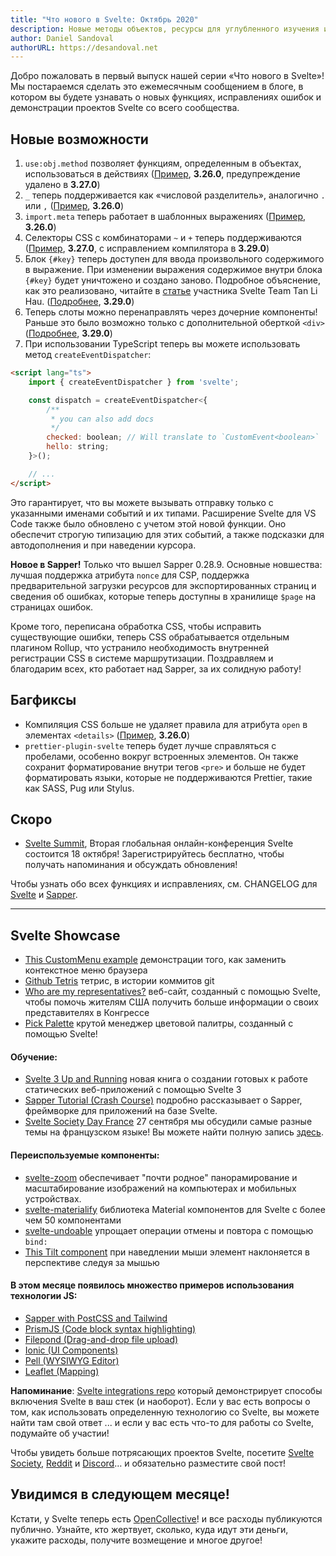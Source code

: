 ```yaml
---
title: "Что нового в Svelte: Октябрь 2020"
description: Новые методы объектов, ресурсы для углубленного изучения и множество примеров интеграции!
author: Daniel Sandoval
authorURL: https://desandoval.net
---
```


Добро пожаловать в первый выпуск нашей серии «Что нового в Svelte»! Мы постараемся сделать это ежемесячным сообщением в блоге, в котором вы будете узнавать о новых функциях, исправлениях ошибок и демонстрации проектов Svelte со всего сообщества.

## Новые возможности
1. `use:obj.method` позволяет функциям, определенным в объектах, использоваться в действиях ([Пример](https://svelte.dev/repl/c305722adb4a4545b27b198ea8ff9bde?version=3.27.0), **3.26.0**, предупреждение удалено в **3.27.0**)
2. `_` теперь поддерживается как «числовой разделитель», аналогично `.` или `,` ([Пример](https://svelte.dev/repl/844c39e91d1248649fe54af839fab570?version=3.26.0), **3.26.0**)
3. `import.meta` теперь работает в шаблонных выражениях ([Пример](https://svelte.dev/repl/9630de41957a4c80a4fce264360a6bc7?version=3.26.0), **3.26.0**)
4. Селекторы CSS с комбинаторами `~` и `+` теперь поддерживаются ([Пример](https://svelte.dev/repl/91ad9257d2d1430185a504a18cc60172?version=3.29.0), **3.27.0**, с исправлением компилятора в **3.29.0**)
5. Блок `{#key}` теперь доступен для ввода произвольного содержимого в выражение. При изменении выражения содержимое внутри блока `{#key}` будет уничтожено и создано заново. Подробное объяснение, как это реализовано, читайте в [статье](https://lihautan.com/contributing-to-svelte-implement-key-block/)  участника Svelte Team Tan Li Hau. ([Подробнее](https://github.com/sveltejs/svelte/issues/1469), **3.29.0**)
6. Теперь слоты можно перенаправлять через дочерние компоненты! Раньше это было возможно только с дополнительной оберткой `<div>` ([Подробнее](https://github.com/sveltejs/svelte/issues/2079), **3.29.0**)
7. При использовании TypeScript теперь вы можете использовать метод `createEventDispatcher`:
```html
<script lang="ts">
    import { createEventDispatcher } from 'svelte';

    const dispatch = createEventDispatcher<{
        /**
         * you can also add docs
         */
        checked: boolean; // Will translate to `CustomEvent<boolean>`
        hello: string;
    }>();

    // ...
</script>
```
Это гарантирует, что вы можете вызывать отправку только с указанными именами событий и их типами. Расширение Svelte для VS Code также было обновлено с учетом этой новой функции. Оно обеспечит строгую типизацию для этих событий, а также подсказки для автодополнения и при наведении курсора.

**Новое в Sapper!**
Только что вышел Sapper 0.28.9. Основные новшества: лучшая поддержка атрибута `nonce` для CSP, поддержка предварительной загрузки ресурсов для экспортированных страниц и сведения об ошибках, которые теперь доступны в хранилище `$page` на страницах ошибок.

Кроме того, переписана обработка CSS, чтобы исправить существующие ошибки, теперь CSS обрабатывается отдельным плагином Rollup, что устранило необходимость внутренней регистрации CSS в системе маршрутизации. Поздравляем и благодарим всех, кто работает над Sapper, за их солидную работу!


## Багфиксы
- Компиляция CSS больше не удаляет правила для атрибута `open` в элементах `<details>` ([Пример](https://svelte.dev/repl/ab4c0c177d1f4fab92f46eb8539cea9a?version=3.26.0), **3.26.0**)
- `prettier-plugin-svelte` теперь будет лучше справляться с пробелами, особенно вокруг встроенных элементов. Он также сохранит форматирование внутри тегов `<pre>` и больше не будет форматировать языки, которые не поддерживаются Prettier, такие как SASS, Pug или Stylus.


## Скоро
- [Svelte Summit](https://sveltesummit.com/), Вторая глобальная онлайн-конференция Svelte состоится 18 октября! Зарегистрируйтесь бесплатно, чтобы получать напоминания и обсуждать обновления!

Чтобы узнать обо всех функциях и исправлениях, см. CHANGELOG для [Svelte](https://github.com/sveltejs/svelte/blob/master/CHANGELOG.md) и [Sapper](https://github.com/sveltejs/sapper/blob/master/CHANGELOG.md).


---

## Svelte Showcase
- [This CustomMenu example](https://svelte.dev/repl/3a33725c3adb4f57b46b597f9dade0c1?version=3.25.0) демонстрации того, как заменить контекстное меню браузера
- [Github Tetris](https://svelte.dev/repl/cc1eaa7c66964fedb5e70e3ecbbaa0e1?version=3.25.1) тетрис, в истории коммитов git
- [Who are my representatives?](https://whoaremyrepresentatives.us/) веб-сайт, созданный с помощью Svelte, чтобы помочь жителям США получить больше информации о своих представителях в Конгрессе
- [Pick Palette](https://github.com/bluwy/pick-palette) крутой менеджер цветовой палитры, созданный с помощью Svelte!

#### Обучение:
- [Svelte 3 Up and Running](https://www.amazon.com/dp/B08D6T6BKS/ref=cm_sw_r_tw_dp_x_OQMtFb3GPQCB2) новая книга о создании готовых к работе статических веб-приложений с помощью Svelte 3
- [Sapper Tutorial (Crash Course)](https://www.youtube.com/playlist?list=PL4cUxeGkcC9gdr4Qhx83gBBcID-KMe-PQ) подробно рассказывает о Sapper, фреймворке для приложений на базе Svelte.
- [Svelte Society Day France](https://france.sveltesociety.dev/) 27 сентября мы обсудили самые разные темы на французском языке! Вы можете найти полную запись [здесь](https://www.youtube.com/watch?v=aS1TQ155JK4).

#### Переиспользуемые компоненты:
- [svelte-zoom](https://github.com/vaheqelyan/svelte-zoom) обеспечивает "почти родное" панорамирование и масштабирование изображений на компьютерах и мобильных устройствах.
- [svelte-materialify](https://github.com/TheComputerM/svelte-materialify) библиотека Material компонентов для Svelte с более чем 50 компонентами
- [svelte-undoable](https://github.com/macfja/svelte-undoable) упрощает операции отмены и повтора с помощью `bind:`
- [This Tilt component](https://svelte.dev/repl/7b23ad9d2693424482cd411b0378b55b?version=3.24.1) при наведлении мыши элемент наклоняется в перспективе следуя за мышью

#### В этом месяце появилось множество примеров использования технологии JS:
  - [Sapper with PostCSS and Tailwind](https://codechips.me/sapper-with-postcss-and-tailwind/)
  - [PrismJS (Code block syntax highlighting)](https://github.com/phptuts/Svelte-PrismJS)
  - [Filepond (Drag-and-drop file upload)](https://github.com/pqina/svelte-filepond)
  - [Ionic (UI Components)](https://github.com/Tommertom/svelte-ionic-app)
  - [Pell (WYSIWYG Editor)](https://github.com/Demonicious/svelte-pell/)
  - [Leaflet (Mapping)](https://github.com/anoram/leaflet-svelte)

**Напоминание**: [Svelte integrations repo](https://github.com/sveltejs/integrations) который демонстрирует способы включения Svelte в ваш стек (и наоборот). Если у вас есть вопросы о том, как использовать определенную технологию со Svelte, вы можете найти там свой ответ ... и если у вас есть что-то для работы со Svelte, подумайте об участии!

Чтобы увидеть больше потрясающих проектов Svelte, посетите [Svelte Society](https://sveltesociety.dev/), [Reddit](https://www.reddit.com/r/sveltejs/) и [Discord](https://discord.com/invite/yy75DKs)… и обязательно разместите свой пост!

## Увидимся в следующем месяце!

Кстати, у Svelte теперь есть [OpenCollective](https://opencollective.com/svelte)! и все расходы публикуются публично. Узнайте, кто жертвует, сколько, куда идут эти деньги, укажите расходы, получите возмещение и многое другое!
